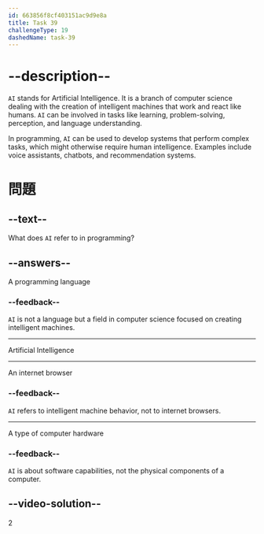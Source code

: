 ```yaml
---
id: 663856f8cf403151ac9d9e8a
title: Task 39
challengeType: 19
dashedName: task-39
---
```


# --description--

`AI` stands for Artificial Intelligence. It is a branch of computer science dealing with the creation of intelligent machines that work and react like humans. `AI` can be involved in tasks like learning, problem-solving, perception, and language understanding.

In programming, `AI` can be used to develop systems that perform complex tasks, which might otherwise require human intelligence. Examples include voice assistants, chatbots, and recommendation systems.

# 問題

## --text--

What does `AI` refer to in programming?

## --answers--

A programming language

### --feedback--

`AI` is not a language but a field in computer science focused on creating intelligent machines.

---

Artificial Intelligence

---

An internet browser

### --feedback--

`AI` refers to intelligent machine behavior, not to internet browsers.

---

A type of computer hardware

### --feedback--

`AI` is about software capabilities, not the physical components of a computer.

## --video-solution--

2
